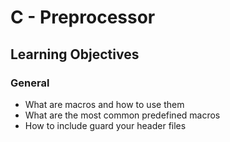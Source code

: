 # C - Preprocessor
## Learning Objectives

### General

*   What are macros and how to use them
*   What are the most common predefined macros
*   How to include guard your header files
